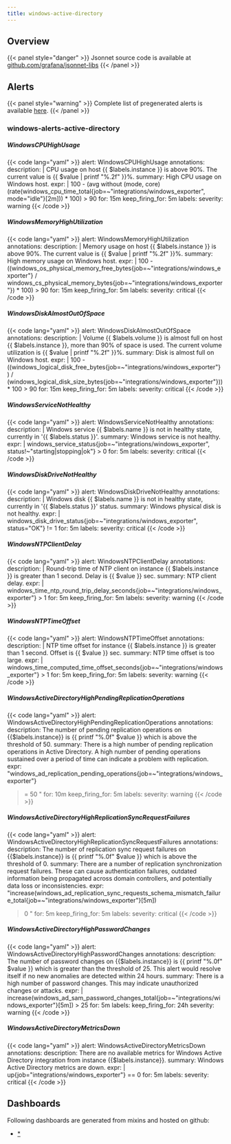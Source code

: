 ```yaml
---
title: windows-active-directory
---
```


## Overview



{{< panel style="danger" >}}
Jsonnet source code is available at [github.com/grafana/jsonnet-libs](https://github.com/grafana/jsonnet-libs/tree/master/windows-active-directory-mixin)
{{< /panel >}}

## Alerts

{{< panel style="warning" >}}
Complete list of pregenerated alerts is available [here](https://github.com/monitoring-mixins/website/blob/master/assets/windows-active-directory/alerts.yaml).
{{< /panel >}}

### windows-alerts-active-directory

##### WindowsCPUHighUsage

{{< code lang="yaml" >}}
alert: WindowsCPUHighUsage
annotations:
  description: |
    CPU usage on host {{ $labels.instance }} is above 90%. The current value is {{ $value | printf "%.2f" }}%.
  summary: High CPU usage on Windows host.
expr: |
  100 - (avg without (mode, core) (rate(windows_cpu_time_total{job=~"integrations/windows_exporter", mode="idle"}[2m])) * 100) > 90
for: 15m
keep_firing_for: 5m
labels:
  severity: warning
{{< /code >}}
 
##### WindowsMemoryHighUtilization

{{< code lang="yaml" >}}
alert: WindowsMemoryHighUtilization
annotations:
  description: |
    Memory usage on host {{ $labels.instance }} is above 90%. The current value is {{ $value | printf "%.2f" }}%.
  summary: High memory usage on Windows host.
expr: |
  100 - ((windows_os_physical_memory_free_bytes{job=~"integrations/windows_exporter"}
  /
  windows_cs_physical_memory_bytes{job=~"integrations/windows_exporter"}) * 100) > 90
for: 15m
keep_firing_for: 5m
labels:
  severity: critical
{{< /code >}}
 
##### WindowsDiskAlmostOutOfSpace

{{< code lang="yaml" >}}
alert: WindowsDiskAlmostOutOfSpace
annotations:
  description: |
    Volume {{ $labels.volume }} is almost full on host {{ $labels.instance }}, more than 90% of space is used. The current volume utilization is {{ $value | printf "%.2f" }}%.
  summary: Disk is almost full on Windows host.
expr: |
  100 - ((windows_logical_disk_free_bytes{job=~"integrations/windows_exporter"} ) / (windows_logical_disk_size_bytes{job=~"integrations/windows_exporter"})) * 100  > 90
for: 15m
keep_firing_for: 5m
labels:
  severity: critical
{{< /code >}}
 
##### WindowsServiceNotHealthy

{{< code lang="yaml" >}}
alert: WindowsServiceNotHealthy
annotations:
  description: |
    Windows service {{ $labels.name }} is not in healthy state, currently in '{{ $labels.status }}'.
  summary: Windows service is not healthy.
expr: |
  windows_service_status{job=~"integrations/windows_exporter", status!~"starting|stopping|ok"} > 0
for: 5m
labels:
  severity: critical
{{< /code >}}
 
##### WindowsDiskDriveNotHealthy

{{< code lang="yaml" >}}
alert: WindowsDiskDriveNotHealthy
annotations:
  description: |
    Windows disk {{ $labels.name }} is not in healthy state, currently in '{{ $labels.status }}' status.
  summary: Windows physical disk is not healthy.
expr: |
  windows_disk_drive_status{job=~"integrations/windows_exporter", status="OK"} != 1
for: 5m
labels:
  severity: critical
{{< /code >}}
 
##### WindowsNTPClientDelay

{{< code lang="yaml" >}}
alert: WindowsNTPClientDelay
annotations:
  description: |
    Round-trip time of NTP client on instance {{ $labels.instance }} is greater than 1 second. Delay is {{ $value }} sec.
  summary: NTP client delay.
expr: |
  windows_time_ntp_round_trip_delay_seconds{job=~"integrations/windows_exporter"} > 1
for: 5m
keep_firing_for: 5m
labels:
  severity: warning
{{< /code >}}
 
##### WindowsNTPTimeOffset

{{< code lang="yaml" >}}
alert: WindowsNTPTimeOffset
annotations:
  description: |
    NTP time offset for instance {{ $labels.instance }} is greater than 1 second. Offset is {{ $value }} sec.
  summary: NTP time offset is too large.
expr: |
  windows_time_computed_time_offset_seconds{job=~"integrations/windows_exporter"} > 1
for: 5m
keep_firing_for: 5m
labels:
  severity: warning
{{< /code >}}
 
##### WindowsActiveDirectoryHighPendingReplicationOperations

{{< code lang="yaml" >}}
alert: WindowsActiveDirectoryHighPendingReplicationOperations
annotations:
  description: The number of pending replication operations on {{$labels.instance}}
    is {{ printf "%.0f" $value }} which is above the threshold of 50.
  summary: There is a high number of pending replication operations in Active Directory.
    A high number of pending operations sustained over a period of time can indicate
    a problem with replication.
expr: "windows_ad_replication_pending_operations{job=~\"integrations/windows_exporter\"}
  >= 50 
"
for: 10m
keep_firing_for: 5m
labels:
  severity: warning
{{< /code >}}
 
##### WindowsActiveDirectoryHighReplicationSyncRequestFailures

{{< code lang="yaml" >}}
alert: WindowsActiveDirectoryHighReplicationSyncRequestFailures
annotations:
  description: The number of replication sync request failures on {{$labels.instance}}
    is {{ printf "%.0f" $value }} which is above the threshold of 0.
  summary: There are a number of replication synchronization request failures. These
    can cause authentication failures, outdated information being propagated across
    domain controllers, and potentially data loss or inconsistencies.
expr: "increase(windows_ad_replication_sync_requests_schema_mismatch_failure_total{job=~\"integrations/windows_exporter\"}[5m])
  > 0 
"
for: 5m
keep_firing_for: 5m
labels:
  severity: critical
{{< /code >}}
 
##### WindowsActiveDirectoryHighPasswordChanges

{{< code lang="yaml" >}}
alert: WindowsActiveDirectoryHighPasswordChanges
annotations:
  description: The number of password changes on {{$labels.instance}} is {{ printf
    "%.0f" $value }} which is greater than the threshold of 25. This alert would resolve
    itself if no new anomalies are detected within 24 hours.
  summary: There is a high number of password changes. This may indicate unauthorized
    changes or attacks.
expr: |
  increase(windows_ad_sam_password_changes_total{job=~"integrations/windows_exporter"}[5m]) > 25
for: 5m
labels:
  keep_firing_for: 24h
  severity: warning
{{< /code >}}
 
##### WindowsActiveDirectoryMetricsDown

{{< code lang="yaml" >}}
alert: WindowsActiveDirectoryMetricsDown
annotations:
  description: There are no available metrics for Windows Active Directory integration
    from instance {{$labels.instance}}.
  summary: Windows Active Directory metrics are down.
expr: |
  up{job="integrations/windows_exporter"} == 0
for: 5m
labels:
  severity: critical
{{< /code >}}
 
## Dashboards
Following dashboards are generated from mixins and hosted on github:


- [*](https://github.com/monitoring-mixins/website/blob/master/assets/windows-active-directory/dashboards/*.json)
